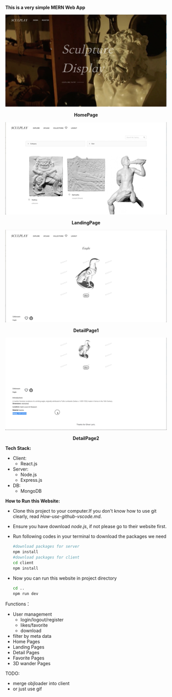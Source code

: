 **This is a very simple MERN Web App**

![1](img/1.png)
<center><b>HomePage</b></center>

![2](img/2.png)
<center><b>LandingPage</b></center>

![3](img/3.png)
<center><b>DetailPage1</b></center>

![4](img/4.png)
<center><b>DetailPage2</b></center>

**Tech Stack:**

- Client:
  - React.js
- Server:
  - Node.js
  - Express.js
- DB:
  - MongoDB

**How to Run this Website:**

- Clone this project to your computer.If you don't know how to use git clearly, read *How-use-github-vscode.md*.

- Ensure you have download *node.js*, if not please go to their website first.

- Run following codes in your terminal to download the packages we need

  ```bash
  #download packages for server
  npm install 
  #download packages for client
  cd client
  npm install
  ```

- Now you can run this website in project directory

  ```bash
  cd ..
  npm run dev
  ```
Functions：
- User management
  - login/logout/register
  - likes/favorite
  - download
- filter by meta data
- Home Pages
- Landing Pages
- Detail Pages
- Favorite Pages
- 3D wander Pages

TODO:
- merge objloader into client
- or just use gif
